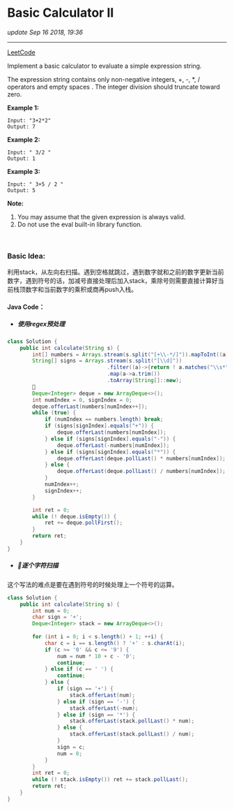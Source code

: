 # Basic Calculator II
_update Sep 16 2018, 19:36_

---
[LeetCode](https://leetcode.com/problems/basic-calculator-ii/description/)

Implement a basic calculator to evaluate a simple expression string.

The expression string contains only non-negative integers, +, -, \*, / operators and empty spaces . The integer division should truncate toward zero.

**Example 1:**

    Input: "3+2*2"
    Output: 7

**Example 2:**

    Input: " 3/2 "
    Output: 1

**Example 3:**

    Input: " 3+5 / 2 "
    Output: 5

**Note:**

1. You may assume that the given expression is always valid.
2. Do not use the eval built-in library function.

<br/>

### Basic Idea:
利用stack，从左向右扫描。遇到空格就跳过，遇到数字就和之前的数字更新当前数字，遇到符号的话，加减号直接处理后加入stack，乘除号则需要直接计算好当前栈顶数字和当前数字的乘积或商再push入栈。

#### Java Code：
* ##### 使用regex预处理
```java
class Solution {
    public int calculate(String s) {
        int[] numbers = Arrays.stream(s.split("[+\\-*/]")).mapToInt((a)->{return Integer.parseInt(a.trim());}).toArray();
        String[] signs = Arrays.stream(s.split("[\\d]"))
                                .filter((a)->{return ! a.matches("\\s*");})
                                .map(a->a.trim())
                                .toArray(String[]::new);
        
        Deque<Integer> deque = new ArrayDeque<>();
        int numIndex = 0, signIndex = 0;
        deque.offerLast(numbers[numIndex++]);
        while (true) {
            if (numIndex == numbers.length) break;
            if (signs[signIndex].equals("+")) {
                deque.offerLast(numbers[numIndex]);
            } else if (signs[signIndex].equals("-")) {
                deque.offerLast(-numbers[numIndex]);
            } else if (signs[signIndex].equals("*")) {
                deque.offerLast(deque.pollLast() * numbers[numIndex]);
            } else {
                deque.offerLast(deque.pollLast() / numbers[numIndex]);
            }
            numIndex++;
            signIndex++;
        }

        int ret = 0;
        while (! deque.isEmpty()) {
            ret += deque.pollFirst();
        }
        return ret;
    }
}
```
* ##### 逐个字符扫描
这个写法的难点是要在遇到符号的时候处理上一个符号的运算。
```java
class Solution {
    public int calculate(String s) {
        int num = 0;
        char sign = '+';
        Deque<Integer> stack = new ArrayDeque<>();
        
        for (int i = 0; i < s.length() + 1; ++i) {
            char c = i == s.length() ? '+' : s.charAt(i);
            if (c >= '0' && c <= '9') {
                num = num * 10 + c - '0';
                continue;
            } else if (c == ' ') {
                continue;
            } else {
                if (sign == '+') {
                    stack.offerLast(num);
                } else if (sign == '-') {
                    stack.offerLast(-num);
                } else if (sign == '*') {
                    stack.offerLast(stack.pollLast() * num);
                } else {
                    stack.offerLast(stack.pollLast() / num);
                }
                sign = c;
                num = 0;
            }
        }
        int ret = 0;
        while (! stack.isEmpty()) ret += stack.pollLast();
        return ret;
    }
}
```
